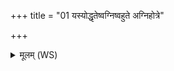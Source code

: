 +++
title = "01 यस्योद्धृतेष्वग्निष्वहुते अग्निहोत्रे"

+++
<details><summary>मूलम् (WS)</summary>

यस्योद्धृतेष्वग्निष्वहुते अग्निहोत्रे एवं विद्वान् व्रात्योऽतिथिर्गृहानागच्छेत् ।  
स्वयमेनमभ्युदेत्य ब्रूयाद् व्रात्य क्वाऽवात्सीरिति व्रात्योदकमिति व्रात्य तर्पयन्त्विति ॥ १ ॥
</details>